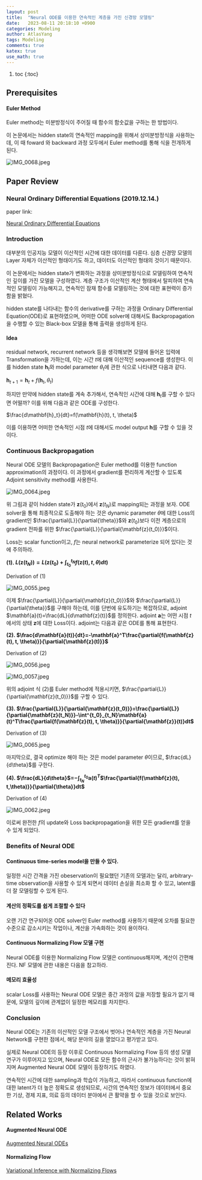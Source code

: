 ```yaml
---
layout: post
title:  "Neural ODE를 이용한 연속적인 계층을 가진 신경망 모델링"
date:   2023-08-11 20:18:10 +0900
categories: Modeling
author: AtlasYang
tags: Modeling
comments: true
katex: true
use_math: true
---
```


<script src="https://cdnjs.cloudflare.com/ajax/libs/markdown-it/12.2.0/markdown-it.min.js"></script>
<script src="https://cdn.jsdelivr.net/npm/katex@0.13.11/dist/katex.min.js"></script>
<script src="https://cdn.jsdelivr.net/npm/markdown-it-katex@2.0.4/dist/markdown-it-katex.js"></script>

1. toc
{:toc}


## Prerequisites

#### Euler Method

Euler method는 미분방정식이 주어질 때 함수의 함숫값을 구하는 한 방법이다.

이 논문에서는 hidden state의 연속적인 mapping을 위해서 상미분방정식을 사용하는데, 이 때 foward 와 backward 과정 모두에서 Euler method를 통해 식을 전개하게 된다.

![IMG_0068.jpeg](https://agency301.github.io/assets/img/NeuralODE/IMG_0068.jpeg)

## Paper Review

### Neural Ordinary Differential Equations (2019.12.14.)

paper link: 

[Neural Ordinary Differential Equations](https://arxiv.org/abs/1806.07366)

### Introduction

대부분의 인공지능 모델이 이산적인 시간에 대한 데이터를 다룬다. 심층 신경망 모델의 Layer 자체가 이산적인 형태이기도 하고, 데이터도 이산적인 형태의 것이기 때문이다.

이 논문에서는 hidden state가 변화하는 과정을 상미분방정식으로 모델링하여 연속적인 깊이를 가진 모델을 구성하였다. 계층 구조가 이산적인 계산 형태에서 탈피하여 연속적인 모델링이 가능해지고, 연속적인 잠재 함수를 모델링하는 것에 대한 표현력이 증가함을 밝혔다.

hidden state를 나타내는 함수의 derivative를 구하는 과정을 Ordinary Differential Equation(ODE)로 표현하였으며, 어떠한 ODE solver에 대해서도 Backpropagation을 수행할 수 있는 Black-box 모델을 통해 출력을 생성하게 된다.

#### Idea

residual network, recurrent network 등을 생각해보면 모델에 들어온 입력에 Transformation을 가하는데, 이는 시간 $t$에 대해 이산적인 sequence를 생성한다. 이를 hidden state $\mathbf{h}_t$와 model parameter $\theta_t$에 관한 식으로 나타내면 다음과 같다.

$\mathbf{h}_{t+1}=\mathbf{h}_t+f(\mathbf{h}_t, \theta_t)$

하지만 만약에 hidden state를 계속 추가해서, 연속적인 시간에 대해 $\mathbf{h}_t$를 구할 수 있다면 어떨까? 이를 위해 다음과 같은 ODE를 구성한다.

$\frac{d\mathbf{h}_t}{dt}=f(\mathbf{h}(t), t, \theta)$

이를 이용하면 어떠한 연속적인 시점 $t$에 대해서도 model output $\mathbf{h}$를 구할 수 있을 것이다.

### Continuous Backpropagation

Neural ODE 모델의 Backpropagation은 Euler method를 이용한 function approximation의 과정이다. 이 과정에서 gradient를 편리하게 계산할 수 있도록 Adjoint sensitivity method를 사용한다.

![IMG_0064.jpeg](https://agency301.github.io/assets/img/NeuralODE/IMG_0064.jpeg)

위 그림과 같이 hidden state가 $\mathbf{z}(t_0)$에서 $\mathbf{z}(t_N)$로 mapping되는 과정을 보자. ODE solver을 통해 최종적으로 도출해야 하는 것은 dynamic parameter $\theta$에 대한 Loss의 gradient인 $\frac{\partial{L}}{\partial{\theta}}$와 $\mathbf{z}(t_0)$보다 이전 계층으로의 gradient 전파를 위한 $\frac{\partial{L}}{\partial{\mathbf{z}(t_0)}}$이다.

Loss는 scalar function이고, $f$는 neural network로 parameterize 되어 있다는 것에 주의하라.

**(1). $L(\mathbf{z}(t_N))=L(\mathbf{z}(t_0)+\int_{t_0}^{t_N}f(\mathbf{z}(t),t,\theta)dt)$**

Derivation of (1)

![IMG_0055.jpeg](https://agency301.github.io/assets/img/NeuralODE/IMG_0055.jpeg)

이제 $\frac{\partial{L}}{\partial{\mathbf{z}(t_0)}}$와 $\frac{\partial{L}}{\partial{\theta}}$를 구해야 하는데, 이를 단번에 유도하기는 복잡하므로, adjoint $\mathbf{a}(t)=\frac{dL}{d\mathbf{z}(t)}$를 정의한다. adjoint $\mathbf{a}$는 어떤 시점 $t$에서의 상태 $\mathbf{z}$에 대한 Loss이다. adjoint는 다음과 같은 ODE를 통해 표현한다.

**(2). $\frac{d\mathbf{a}(t)}{dt}=-\mathbf{a}^T\frac{\partial{f(\mathbf{z}(t), t, \theta)}}{\partial{\mathbf{z}(t)}}$**

Derivation of (2)

![IMG_0056.jpeg](https://agency301.github.io/assets/img/NeuralODE/IMG_0056.jpeg)

![IMG_0057.jpeg](https://agency301.github.io/assets/img/NeuralODE/IMG_0057.jpeg)

위의 adjoint 식 (2)를 Euler method에 적용시키면, $\frac{\partial{L}}{\partial{\mathbf{z}(t_0)}}$를 구할 수 있다.

**(3). $\frac{\partial{L}}{\partial{\mathbf{z}(t_0)}}=\frac{\partial{L}}{\partial{\mathbf{z}(t_N)}}-\int^{t_0}_{t_N}\mathbf{a}(t)^T\frac{\partial{f(\mathbf{z}(t), t, \theta)}}{\partial{\mathbf{z}}(t)}dt$**

Derivation of (3)

![IMG_0065.jpeg](https://agency301.github.io/assets/img/NeuralODE/IMG_0065.jpeg)

마지막으로, 결국 optimize 해야 하는 것은 model parameter $\theta$이므로, $\frac{dL}{d\theta}$를 구한다.

**(4). $\frac{dL}{d\theta}$=$-\int_{t_N}^{t_0}$$\mathbf{a}(t)^T$$\frac{\partial{f(\mathbf{z}(t), t,\theta)}}{\partial{\theta}}dt$**

Derivation of (4)

![IMG_0062.jpeg](https://agency301.github.io/assets/img/NeuralODE/IMG_0062.jpeg)

이로써 완전한 $f$의 update와 Loss backpropagation을 위한 모든 gradient를 얻을 수 있게 되었다.

### Benefits of Neural ODE

#### Continuous time-series model을 만들 수 있다.

일정한 시간 간격을 가진 obeservation이 필요했던 기존의 모델과는 달리, arbitrary-time observation을 사용할 수 있게 되면서 데이터 손실을 최소화 할 수 있고, latent를 더 잘 모델링할 수 있게 된다.

#### 계산의 정확도를 쉽게 조절할 수 있다

오랜 기간 연구되어온 ODE solver인 Euler method를 사용하기 때문에 오차를 필요한 수준으로 감소시키는 작업이나, 계산을 가속화하는 것이 용이하다.

#### Continuous Normalizing Flow 모델 구현

Neural ODE를 이용한 Normalizing Flow 모델은 continuous해지며, 계산이 간편해진다. NF 모델에 관한 내용은 다음을 참고하라.

#### 메모리 효율성

scalar Loss를 사용하는 Neural ODE 모델은 중간 과정의 값을 저장할 필요가 없기 때문에, 모델의 깊이에 관계없이 일정한 메모리를 차지한다.

### Conclusion

Neural ODE는 기존의 이산적인 모델 구조에서 벗어나 연속적인 계층을 가진 Neural Network를 구현한 점에서, 해당 분야의 길을 열었다고 평가받고 있다. 

실제로 Neural ODE의 등장 이후로 Continuous Normalizing Flow 등의 생성 모델 연구가 이루어지고 있으며, Neural ODE로 모든 함수의 근사가 불가능하다는 것이 밝혀지며 Augmented Neural ODE 모델이 등장하기도 하였다.

연속적인 시간에 대한 sampling과 학습이 가능하고, 따라서 continuous function에 대한 latent가 더 높은 정확도로 생성되므로, 시간의 연속적인 정보가 데이터에서 중요한 기상, 경제 지표, 의료 등의 데이터 분야에서 큰 활약을 할 수 있을 것으로 보인다.

## Related Works

#### Augmented Neural ODE

[Augmented Neural ODEs](https://arxiv.org/abs/1904.01681)

#### Normalizing Flow

[Variational Inference with Normalizing Flows](https://arxiv.org/abs/1505.05770)